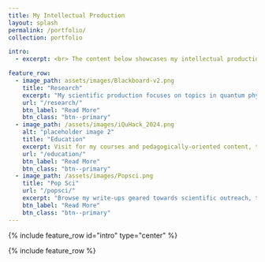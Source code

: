 ```yaml
---
title: My Intellectual Production
layout: splash
permalink: /portfolio/
collection: portfolio

intro: 
  - excerpt: <br> The content below showcases my intellectual production, for which I acknowledge the guiding support of my network of collaborators and mentors.

feature_row:
  - image_path: assets/images/Blackboard-v2.png
    title: "Research"
    excerpt: "My scientific production focuses on topics in quantum physics that I approach via quantum-field theoretical and algebraic methods."
    url: "/research/"
    btn_label: "Read More"
    btn_class: "btn--primary"
  - image_path: /assets/images/iQuHack_2024.png
    alt: "placeholder image 2"
    title: "Education"
    excerpt: Visit for my courses and pedagogically-oriented content, today focused on quantum computing and influenced by best-practices from <a href="https://cwsei.ubc.ca/">CWSEI</a>.
    url: "/education/"
    btn_label: "Read More"
    btn_class: "btn--primary"
  - image_path: /assets/images/Popsci.png
    title: "Pop Sci"
    url: "/popsci/"
    excerpt: "Browse my write-ups geared towards scientific outreach, tech-oriented executive education, and marketing of quantum computing products."
    btn_label: "Read More"
    btn_class: "btn--primary"
---
```


{% include feature_row id="intro" type="center" %}

{% include feature_row %}